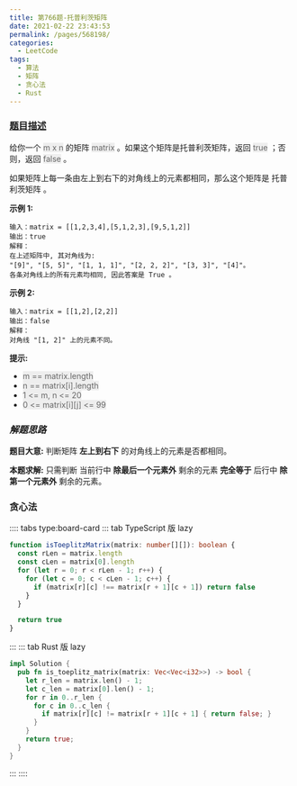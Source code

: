 ```yaml
---
title: 第766题-托普利茨矩阵
date: 2021-02-22 23:43:53
permalink: /pages/568198/
categories:
  - LeetCode
tags:
  - 算法
  - 矩阵
  - 贪心法
  - Rust
---
```


### [题目描述](https://leetcode-cn.com/problems/toeplitz-matrix/)

给你一个 <span style="background: #eee; color: #666;">m x n</span> 的矩阵 <span style="background: #eee; color: #666;">matrix</span> 。如果这个矩阵是托普利茨矩阵，返回 <span style="background: #eee; color: #666;">true</span> ；否则，返回 <span style="background: #eee; color: #666;">false</span> 。

如果矩阵上每一条由左上到右下的对角线上的元素都相同，那么这个矩阵是 托普利茨矩阵 。

<!-- more -->

**示例 1:**

```
输入：matrix = [[1,2,3,4],[5,1,2,3],[9,5,1,2]]
输出：true
解释：
在上述矩阵中, 其对角线为:
"[9]", "[5, 5]", "[1, 1, 1]", "[2, 2, 2]", "[3, 3]", "[4]"。
各条对角线上的所有元素均相同, 因此答案是 True 。
```

**示例 2:**

```
输入：matrix = [[1,2],[2,2]]
输出：false
解释：
对角线 "[1, 2]" 上的元素不同。
```

**提示:**

- <span style="background: #eee; color: #666;">m == matrix.length</span>
- <span style="background: #eee; color: #666;">n == matrix[i].length</span>
- <span style="background: #eee; color: #666;">1 <= m, n <= 20</span>
- <span style="background: #eee; color: #666;">0 <= matrix[i][j] <= 99</span>

### *解题思路*

**题目大意:** 判断矩阵 **左上到右下** 的对角线上的元素是否都相同。

**本题求解:** 只需判断 当前行中 **除最后一个元素外** 剩余的元素 **完全等于** 后行中 **除第一个元素外** 剩余的元素。

### 贪心法

:::: tabs type:board-card
::: tab TypeScript 版 lazy

```TypeScript
function isToeplitzMatrix(matrix: number[][]): boolean {
  const rLen = matrix.length
  const cLen = matrix[0].length
  for (let r = 0; r < rLen - 1; r++) {
    for (let c = 0; c < cLen - 1; c++) {
      if (matrix[r][c] !== matrix[r + 1][c + 1]) return false
    }
  }

  return true
}
```

:::
::: tab Rust 版 lazy

```Rust
impl Solution {
  pub fn is_toeplitz_matrix(matrix: Vec<Vec<i32>>) -> bool {
    let r_len = matrix.len() - 1;
    let c_len = matrix[0].len() - 1;
    for r in 0..r_len {
      for c in 0..c_len {
        if matrix[r][c] != matrix[r + 1][c + 1] { return false; }
      }
    }
    return true;
  }
}
```

:::
::::
